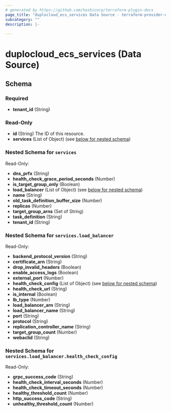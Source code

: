 ```yaml
---
# generated by https://github.com/hashicorp/terraform-plugin-docs
page_title: "duplocloud_ecs_services Data Source - terraform-provider-duplocloud"
subcategory: ""
description: |-
  
---
```


# duplocloud_ecs_services (Data Source)





<!-- schema generated by tfplugindocs -->
## Schema

### Required

- **tenant_id** (String)

### Read-Only

- **id** (String) The ID of this resource.
- **services** (List of Object) (see [below for nested schema](#nestedatt--services))

<a id="nestedatt--services"></a>
### Nested Schema for `services`

Read-Only:

- **dns_prfx** (String)
- **health_check_grace_period_seconds** (Number)
- **is_target_group_only** (Boolean)
- **load_balancer** (List of Object) (see [below for nested schema](#nestedobjatt--services--load_balancer))
- **name** (String)
- **old_task_definition_buffer_size** (Number)
- **replicas** (Number)
- **target_group_arns** (Set of String)
- **task_definition** (String)
- **tenant_id** (String)

<a id="nestedobjatt--services--load_balancer"></a>
### Nested Schema for `services.load_balancer`

Read-Only:

- **backend_protocol_version** (String)
- **certificate_arn** (String)
- **drop_invalid_headers** (Boolean)
- **enable_access_logs** (Boolean)
- **external_port** (Number)
- **health_check_config** (List of Object) (see [below for nested schema](#nestedobjatt--services--load_balancer--health_check_config))
- **health_check_url** (String)
- **is_internal** (Boolean)
- **lb_type** (Number)
- **load_balancer_arn** (String)
- **load_balancer_name** (String)
- **port** (String)
- **protocol** (String)
- **replication_controller_name** (String)
- **target_group_count** (Number)
- **webaclid** (String)

<a id="nestedobjatt--services--load_balancer--health_check_config"></a>
### Nested Schema for `services.load_balancer.health_check_config`

Read-Only:

- **grpc_success_code** (String)
- **health_check_interval_seconds** (Number)
- **health_check_timeout_seconds** (Number)
- **healthy_threshold_count** (Number)
- **http_success_code** (String)
- **unhealthy_threshold_count** (Number)


